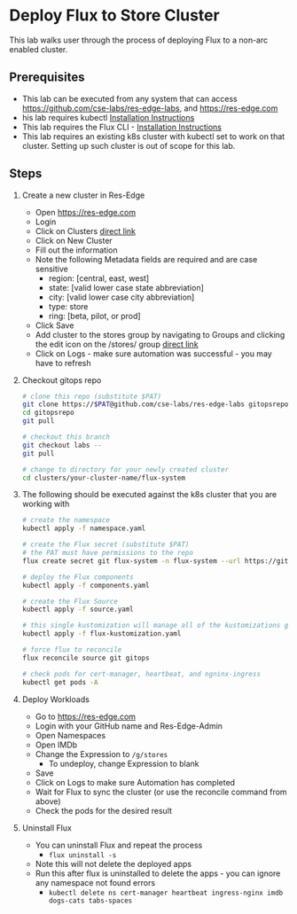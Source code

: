 # Deploy Flux to Store Cluster

This lab walks user through the process of deploying Flux to a non-arc enabled cluster.  

## Prerequisites

- This lab can be executed from any system that can access <https://github.com/cse-labs/res-edge-labs>, and <https://res-edge.com>
- his lab requires kubectl [Installation Instructions](https://kubernetes.io/docs/tasks/tools/#kubectl)
- This lab requires the Flux CLI - [Installation Instructions](https://fluxcd.io/flux/installation/#install-the-flux-cli)
- This lab requires an existing k8s cluster with kubectl set to work on that cluster. Setting up such cluster is out of scope for this lab.

## Steps

1. Create a new cluster in Res-Edge

    - Open <https://res-edge.com>
    - Login
    - Click on Clusters [direct link](https://res-edge.com/clusters)
    - Click on New Cluster
    - Fill out the information
    - Note the following Metadata fields are required and are case sensitive
      - region: [central, east, west]
      - state: [valid lower case state abbreviation]
      - city: [valid lower case city abbreviation]
      - type: store
      - ring: [beta, pilot, or prod]
    - Click Save
    - Add cluster to the stores group by navigating to Groups and clicking the edit icon on the /stores/ group [direct link](https://res-edge.com/group?id=4)
    - Click on Logs - make sure automation was successful - you may have to refresh

2. Checkout gitops repo

    ```bash
    # clone this repo (substitute $PAT)
    git clone https://$PAT@github.com/cse-labs/res-edge-labs gitopsrepo
    cd gitopsrepo
    git pull

    # checkout this branch
    git checkout labs --
    git pull

    # change to directory for your newly created cluster
    cd clusters/your-cluster-name/flux-system
    ```

3. The following should be executed against the k8s cluster that you are working with

    ```bash
    # create the namespace
    kubectl apply -f namespace.yaml

    # create the Flux secret (substitute $PAT)
    # the PAT must have permissions to the repo
    flux create secret git flux-system -n flux-system --url https://github.com/cse-labs/res-edge-labs -u gitops -p $PAT

    # deploy the Flux components
    kubectl apply -f components.yaml

    # create the Flux Source
    kubectl apply -f source.yaml

    # this single kustomization will manage all of the kustomizations generated by Res-Edge-Automation
    kubectl apply -f flux-kustomization.yaml

    # force flux to reconcile
    flux reconcile source git gitops

    # check pods for cert-manager, heartbeat, and ngninx-ingress
    kubectl get pods -A
    ```

4. Deploy Workloads
    - Go to <https://res-edge.com>
    - Login with your GitHub name and Res-Edge-Admin
    - Open Namespaces
    - Open IMDb
    - Change the Expression to `/g/stores`
      - To undeploy, change Expression to blank
    - Save
    - Click on Logs to make sure Automation has completed
    - Wait for Flux to sync the cluster (or use the reconcile command from above)
    - Check the pods for the desired result

5. Uninstall Flux

    - You can uninstall Flux and repeat the process
      - `flux uninstall -s`
    - Note this will not delete the deployed apps
    - Run this after flux is uninstalled to delete the apps - you can ignore any namespace not found errors
      - `kubectl delete ns cert-manager heartbeat ingress-nginx imdb dogs-cats tabs-spaces`
